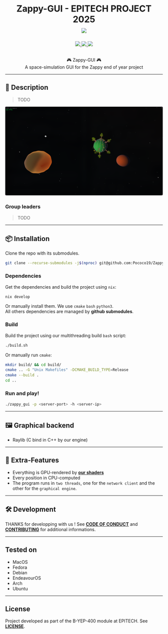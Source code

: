 <h1 align="center">
  Zappy-GUI - EPITECH PROJECT 2025<br>
  <img src="https://raw.githubusercontent.com/catppuccin/catppuccin/main/assets/palette/macchiato.png" width="600px"/>
  <br>
</h1>

<div align="center">
  <p></p>
  <div align="center">
     <a href="https://github.com/pococo19/Zappy-GUI/stargazers">
        <img src="https://img.shields.io/github/stars/pococo19/Zappy-GUI?color=F5BDE6&labelColor=303446&style=for-the-badge&logo=starship&logoColor=F5BDE6">
     </a>
     <a href="https://github.com/pococo19/Zappy-GUI/">
        <img src="https://img.shields.io/github/repo-size/pococo19/Zappy-GUI?color=C6A0F6&labelColor=303446&style=for-the-badge&logo=github&logoColor=C6A0F6">
     </a>
     <a href="https://github.com/pococo19/Zappy-GUI/blob/main/LICENSE">
        <img src="https://img.shields.io/static/v1.svg?style=for-the-badge&label=License&message=MIT&colorA=313244&colorB=F5A97F&logo=unlicense&logoColor=F5A97F&"/>
     </a>
  </div>
  <br>
</div>

<p align="center">
  🎮 Zappy-GUI 🎮<br>
  A space-simulation GUI for the Zappy end of year project
</p>

---

## 📰 Description

> TODO

![Screenshot](assets/showcase.png)

### Group leaders

> TODO

---

## 📦 Installation

Clone the repo with its submodules.

```bash
git clone --recurse-submodules -j$(nproc) git@github.com:Pococo19/Zappy-GUI.git
```

### Dependencies

Get the dependencies and build the project using `nix`:

```bash
nix develop
```

Or manually install them. We use `cmake` `bash` `python3`.<br>
All others dependencies are managed by **github submodules**.

### Build

Build the project using our multithreading build `bash` script:

```bash
./build.sh
```

Or manually run `cmake`:

```bash
mkdir build/ && cd build/
cmake .. -G "Unix Makefiles" -DCMAKE_BUILD_TYPE=Release
cmake --build .
cd ..
```

### Run and play!

```bash
./zappy_gui -p <server-port> -h <server-ip>
```

---

## 🖼️ Graphical backend

- Raylib (C bind in C++ by our engine)

---

## 🚀 Extra-Features

- Everything is GPU-rendered by [**our shaders**](../assets/shaders/)
- Every position in CPU-computed
- The program runs in `two threads`, one for the `network client` and the other for the `graphical engine`.

---

## 🛠️ Development

THANKS for developping with us ! See [**CODE OF CONDUCT**](./CODE_OF_CONDUCT.md) and [**CONTRIBUTING**](./CONTRIBUTING.md) for additional informations.

---

## Tested on

- MacOS
- Fedora
- Debian
- EndeavourOS
- Arch
- Ubuntu

---

## License

Project developed as part of the B-YEP-400 module at EPITECH.
See [**LICENSE**](/LICENSE).
